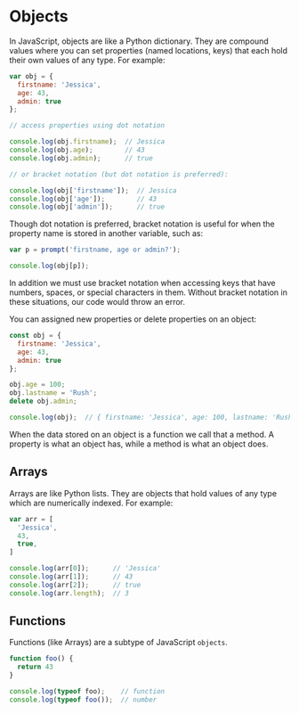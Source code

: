 # Objects

In JavaScript, objects are like a Python dictionary. They are compound values where you can set properties (named locations, keys) that each hold their own values of any type. For example:

```javascript
var obj = {
  firstname: 'Jessica',
  age: 43,
  admin: true
};

// access properties using dot notation

console.log(obj.firstname);  // Jessica
console.log(obj.age);        // 43
console.log(obj.admin);      // true

// or bracket notation (but dot notation is preferred):

console.log(obj['firstname']);  // Jessica
console.log(obj['age']);        // 43
console.log(obj['admin']);      // true

```

Though dot notation is preferred, bracket notation is useful for when the property name is stored in another variable, such as:

```javascript
var p = prompt('firstname, age or admin?');

console.log(obj[p]);
```
In addition we must use bracket notation when accessing keys that have numbers, spaces, or special characters in them. Without bracket notation in these situations, our code would throw an error.

You can assigned new properties or delete properties on an object:

```javascript
const obj = {
  firstname: 'Jessica',
  age: 43,
  admin: true
};

obj.age = 100;
obj.lastname = 'Rush';
delete obj.admin;

console.log(obj);  // { firstname: 'Jessica', age: 100, lastname: 'Rush' }
```

When the data stored on an object is a function we call that a method. A property is what an object has, while a method is what an object does.

## Arrays

Arrays are like Python lists. They are objects that hold values of any type which are numerically indexed. For example:

```javascript
var arr = [
  'Jessica',
  43,
  true,
]

console.log(arr[0]);      // 'Jessica'
console.log(arr[1]);      // 43
console.log(arr[2]);      // true
console.log(arr.length);  // 3
```

## Functions

Functions (like Arrays) are a subtype of JavaScript `objects`.

```javascript
function foo() {
  return 43
}

console.log(typeof foo);    // function
console.log(typeof foo());  // number
```

